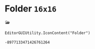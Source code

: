 # Folder `16x16`
<img src="/img/Folder.png" width=16 height=16>

``` CSharp
EditorGUIUtility.IconContent("Folder")
```
```
-8977133471426761264
```
